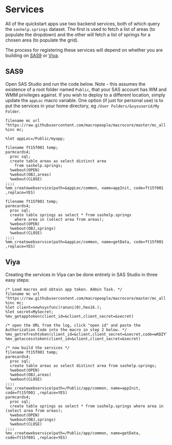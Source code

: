 <!-- do not move or rename - is linked from here:
https://www.sas.com/content/dam/SAS/support/en/sas-global-forum-proceedings/2020/4260-2020.pdf
-->
# Services

All of the quickstart apps use two backend services, both of which query the `sashelp.springs` dataset. The first is used to fetch a list of areas (to populate the dropdown) and the other will fetch a list of springs for a chosen area (to populate the grid).

The process for registering these services will depend on whether you are building on [SAS9](#sas9) or [Viya](#viya).

## SAS9

Open SAS Studio and run the code below. Note - this assumes the existence of a root folder named `Public`, that your SAS account has WM and WMM privileges against. If you wish to deploy to a different location, simply update the `appLoc` macro variable. One option (if just for personal use) is to put the services in your home directory, eg `/User Folders/&sysuserid/My Folder`.

```
filename mc url "https://raw.githubusercontent.com/macropeople/macrocore/master/mc_all.sas";
%inc mc;

%let appLoc=/Public/myapp;

filename ft15f001 temp;
parmcards4;
  proc sql;
  create table areas as select distinct area
    from sashelp.springs;
  %webout(OPEN)
  %webout(OBJ,areas)
  %webout(CLOSE)
;;;;
%mm_createwebservice(path=&appLoc/common, name=appInit, code=ft15f001 ,replace=YES)

filename ft15f001 temp;
parmcards4;
  proc sql;
  create table springs as select * from sashelp.springs
    where area in (select area from areas);
  %webout(OPEN)
  %webout(OBJ,springs)
  %webout(CLOSE)
;;;;
%mm_createwebservice(path=&appLoc/common, name=getData, code=ft15f001 ,replace=YES)

```

## Viya

Creating the services in Viya can be done entirely in SAS Studio in three easy steps:

```
/* Load macros and obtain app token. Admin Task. */
filename mc url "https://raw.githubusercontent.com/macropeople/macrocore/master/mc_all.sas";
%inc mc;
%let client=new%sysfunc(ranuni(0),hex16.);
%let secret=MySecret;
%mv_getapptoken(client_id=&client,client_secret=&secret)

/* open the URL from the log, click "open id" and paste the Authorization Code into the macro in step 2 below. */
%mv_getrefreshtoken(client_id=&client,client_secret=&secret,code=wKDZYTEPK6)
%mv_getaccesstoken(client_id=&client,client_secret=&secret)

/* now build the services */
filename ft15f001 temp;
parmcards4;
  proc sql;
  create table areas as select distinct area from sashelp.springs;
  %webout(OPEN)
  %webout(OBJ,areas)
  %webout(CLOSE)
;;;;
%mv_createwebservice(path=/Public/app/common, name=appInit, code=ft15f001 ,replace=YES)
parmcards4;
  proc sql;
  create table springs as select * from sashelp.springs where area in (select area from areas);
  %webout(OPEN)
  %webout(OBJ,springs)
  %webout(CLOSE)
;;;;
%mv_createwebservice(path=/Public/app/common, name=getData, code=ft15f001 ,replace=YES)

```
